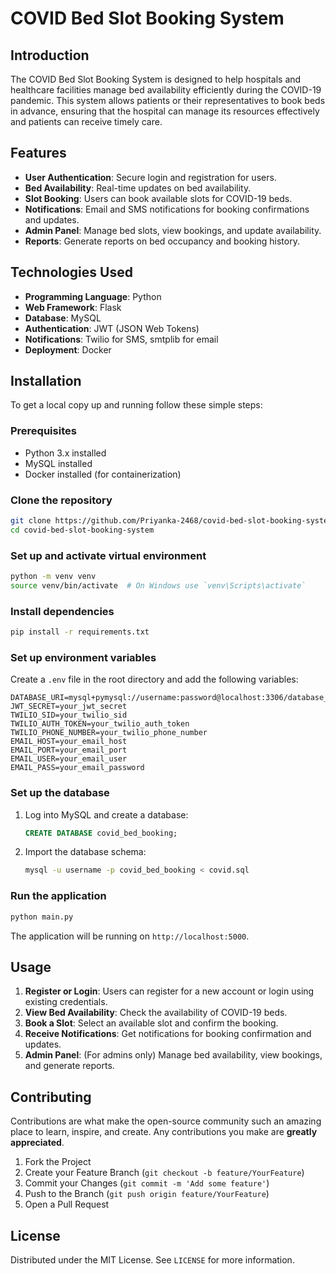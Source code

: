 # COVID Bed Slot Booking System


## Introduction
The COVID Bed Slot Booking System is designed to help hospitals and healthcare facilities manage bed availability efficiently during the COVID-19 pandemic. This system allows patients or their representatives to book beds in advance, ensuring that the hospital can manage its resources effectively and patients can receive timely care.

## Features
- **User Authentication**: Secure login and registration for users.
- **Bed Availability**: Real-time updates on bed availability.
- **Slot Booking**: Users can book available slots for COVID-19 beds.
- **Notifications**: Email and SMS notifications for booking confirmations and updates.
- **Admin Panel**: Manage bed slots, view bookings, and update availability.
- **Reports**: Generate reports on bed occupancy and booking history.

## Technologies Used
- **Programming Language**: Python
- **Web Framework**: Flask
- **Database**: MySQL
- **Authentication**: JWT (JSON Web Tokens)
- **Notifications**: Twilio for SMS, smtplib for email
- **Deployment**: Docker



## Installation
To get a local copy up and running follow these simple steps:

### Prerequisites
- Python 3.x installed
- MySQL installed
- Docker installed (for containerization)

### Clone the repository
```sh
git clone https://github.com/Priyanka-2468/covid-bed-slot-booking-system.git
cd covid-bed-slot-booking-system
```

### Set up and activate virtual environment
```sh
python -m venv venv
source venv/bin/activate  # On Windows use `venv\Scripts\activate`
```

### Install dependencies
```sh
pip install -r requirements.txt
```

### Set up environment variables
Create a `.env` file in the root directory and add the following variables:
```
DATABASE_URI=mysql+pymysql://username:password@localhost:3306/database_name
JWT_SECRET=your_jwt_secret
TWILIO_SID=your_twilio_sid
TWILIO_AUTH_TOKEN=your_twilio_auth_token
TWILIO_PHONE_NUMBER=your_twilio_phone_number
EMAIL_HOST=your_email_host
EMAIL_PORT=your_email_port
EMAIL_USER=your_email_user
EMAIL_PASS=your_email_password
```

### Set up the database
1. Log into MySQL and create a database:
    ```sql
    CREATE DATABASE covid_bed_booking;
    ```
2. Import the database schema:
    ```sh
    mysql -u username -p covid_bed_booking < covid.sql
    ```

### Run the application
```sh
python main.py
```

The application will be running on `http://localhost:5000`.

## Usage
1. **Register or Login**: Users can register for a new account or login using existing credentials.
2. **View Bed Availability**: Check the availability of COVID-19 beds.
3. **Book a Slot**: Select an available slot and confirm the booking.
4. **Receive Notifications**: Get notifications for booking confirmation and updates.
5. **Admin Panel**: (For admins only) Manage bed availability, view bookings, and generate reports.


## Contributing
Contributions are what make the open-source community such an amazing place to learn, inspire, and create. Any contributions you make are **greatly appreciated**.

1. Fork the Project
2. Create your Feature Branch (`git checkout -b feature/YourFeature`)
3. Commit your Changes (`git commit -m 'Add some feature'`)
4. Push to the Branch (`git push origin feature/YourFeature`)
5. Open a Pull Request

## License
Distributed under the MIT License. See `LICENSE` for more information.

